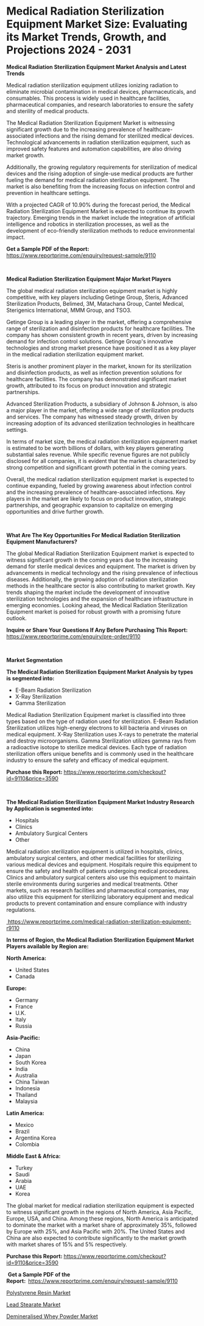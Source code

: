 <p><h1>Medical Radiation Sterilization Equipment Market Size: Evaluating its Market Trends, Growth, and Projections 2024 - 2031</h1></p><p><strong>Medical Radiation Sterilization Equipment Market Analysis and Latest Trends</strong></p>
<p><p>Medical radiation sterilization equipment utilizes ionizing radiation to eliminate microbial contamination in medical devices, pharmaceuticals, and consumables. This process is widely used in healthcare facilities, pharmaceutical companies, and research laboratories to ensure the safety and sterility of medical products.</p><p>The Medical Radiation Sterilization Equipment Market is witnessing significant growth due to the increasing prevalence of healthcare-associated infections and the rising demand for sterilized medical devices. Technological advancements in radiation sterilization equipment, such as improved safety features and automation capabilities, are also driving market growth.</p><p>Additionally, the growing regulatory requirements for sterilization of medical devices and the rising adoption of single-use medical products are further fueling the demand for medical radiation sterilization equipment. The market is also benefiting from the increasing focus on infection control and prevention in healthcare settings.</p><p>With a projected CAGR of 10.90% during the forecast period, the Medical Radiation Sterilization Equipment Market is expected to continue its growth trajectory. Emerging trends in the market include the integration of artificial intelligence and robotics in sterilization processes, as well as the development of eco-friendly sterilization methods to reduce environmental impact.</p></p>
<p><strong>Get a Sample PDF of the Report:&nbsp;</strong> <a href="https://www.reportprime.com/enquiry/request-sample/9110">https://www.reportprime.com/enquiry/request-sample/9110</a></p>
<p>&nbsp;</p>
<p><strong>Medical Radiation Sterilization Equipment Major Market Players</strong></p>
<p><p>The global medical radiation sterilization equipment market is highly competitive, with key players including Getinge Group, Steris, Advanced Sterilization Products, Belimed, 3M, Matachana Group, Cantel Medical, Sterigenics International, MMM Group, and TSO3.</p><p>Getinge Group is a leading player in the market, offering a comprehensive range of sterilization and disinfection products for healthcare facilities. The company has shown consistent growth in recent years, driven by increasing demand for infection control solutions. Getinge Group's innovative technologies and strong market presence have positioned it as a key player in the medical radiation sterilization equipment market.</p><p>Steris is another prominent player in the market, known for its sterilization and disinfection products, as well as infection prevention solutions for healthcare facilities. The company has demonstrated significant market growth, attributed to its focus on product innovation and strategic partnerships.</p><p>Advanced Sterilization Products, a subsidiary of Johnson & Johnson, is also a major player in the market, offering a wide range of sterilization products and services. The company has witnessed steady growth, driven by increasing adoption of its advanced sterilization technologies in healthcare settings.</p><p>In terms of market size, the medical radiation sterilization equipment market is estimated to be worth billions of dollars, with key players generating substantial sales revenue. While specific revenue figures are not publicly disclosed for all companies, it is evident that the market is characterized by strong competition and significant growth potential in the coming years.</p><p>Overall, the medical radiation sterilization equipment market is expected to continue expanding, fueled by growing awareness about infection control and the increasing prevalence of healthcare-associated infections. Key players in the market are likely to focus on product innovation, strategic partnerships, and geographic expansion to capitalize on emerging opportunities and drive further growth.</p></p>
<p>&nbsp;</p>
<p><strong>What Are The Key Opportunities For Medical Radiation Sterilization Equipment Manufacturers?</strong></p>
<p><p>The global Medical Radiation Sterilization Equipment market is expected to witness significant growth in the coming years due to the increasing demand for sterile medical devices and equipment. The market is driven by advancements in medical technology and the rising prevalence of infectious diseases. Additionally, the growing adoption of radiation sterilization methods in the healthcare sector is also contributing to market growth. Key trends shaping the market include the development of innovative sterilization technologies and the expansion of healthcare infrastructure in emerging economies. Looking ahead, the Medical Radiation Sterilization Equipment market is poised for robust growth with a promising future outlook.</p></p>
<p><strong>Inquire or Share Your Questions If Any Before Purchasing This Report:</strong> <a href="https://www.reportprime.com/enquiry/pre-order/9110">https://www.reportprime.com/enquiry/pre-order/9110</a></p>
<p>&nbsp;</p>
<p><strong>Market Segmentation</strong></p>
<p><strong>The Medical Radiation Sterilization Equipment Market Analysis by types is segmented into:</strong></p>
<p><ul><li>E-Beam Radiation Sterilization</li><li>X-Ray Sterilization</li><li>Gamma Sterilization</li></ul></p>
<p><p>Medical Radiation Sterilization Equipment market is classified into three types based on the type of radiation used for sterilization. E-Beam Radiation Sterilization utilizes high-energy electrons to kill bacteria and viruses on medical equipment. X-Ray Sterilization uses X-rays to penetrate the material and destroy microorganisms. Gamma Sterilization utilizes gamma rays from a radioactive isotope to sterilize medical devices. Each type of radiation sterilization offers unique benefits and is commonly used in the healthcare industry to ensure the safety and efficacy of medical equipment.</p></p>
<p><strong>Purchase this Report:&nbsp;</strong><a href="https://www.reportprime.com/checkout?id=9110&price=3590">https://www.reportprime.com/checkout?id=9110&price=3590</a></p>
<p>&nbsp;</p>
<p><strong>The Medical Radiation Sterilization Equipment Market Industry Research by Application is segmented into:</strong></p>
<p><ul><li>Hospitals</li><li>Clinics</li><li>Ambulatory Surgical Centers</li><li>Other</li></ul></p>
<p><p>Medical radiation sterilization equipment is utilized in hospitals, clinics, ambulatory surgical centers, and other medical facilities for sterilizing various medical devices and equipment. Hospitals require this equipment to ensure the safety and health of patients undergoing medical procedures. Clinics and ambulatory surgical centers also use this equipment to maintain sterile environments during surgeries and medical treatments. Other markets, such as research facilities and pharmaceutical companies, may also utilize this equipment for sterilizing laboratory equipment and medical products to prevent contamination and ensure compliance with industry regulations.</p></p>
<p><a href="https://www.reportprime.com/medical-radiation-sterilization-equipment-r9110">&nbsp;https://www.reportprime.com/medical-radiation-sterilization-equipment-r9110</a></p>
<p><strong>In terms of Region, the Medical Radiation Sterilization Equipment Market Players available by Region are:</strong></p>
<p>
    <p> <strong> North America: </strong>
        <ul>
            <li>United States</li>
            <li>Canada</li>
        </ul>
        </p> 
    <p> <strong> Europe: </strong>
        <ul>
            <li>Germany</li>
            <li>France</li>
            <li>U.K.</li>
            <li>Italy</li>
            <li>Russia</li>
        </ul>
        </p> 
    <p> <strong> Asia-Pacific: </strong>
        <ul>
            <li>China</li>
            <li>Japan</li>
            <li>South Korea</li>
            <li>India</li>
            <li>Australia</li>
            <li>China Taiwan</li>
            <li>Indonesia</li>
            <li>Thailand</li>
            <li>Malaysia</li>
        </ul>
        </p> 
    <p> <strong> Latin America: </strong>
        <ul>
            <li>Mexico</li>
            <li>Brazil</li>
            <li>Argentina Korea</li>
            <li>Colombia</li>
        </ul>
        </p> 
    <p> <strong> Middle East & Africa: </strong>
        <ul>
            <li>Turkey</li>
            <li>Saudi</li>
            <li>Arabia</li>
            <li>UAE</li>
            <li>Korea</li>
        </ul>
    </p>
    </p>
<p><p>The global market for medical radiation sterilization equipment is expected to witness significant growth in the regions of North America, Asia Pacific, Europe, USA, and China. Among these regions, North America is anticipated to dominate the market with a market share of approximately 35%, followed by Europe with 25%, and Asia Pacific with 20%. The United States and China are also expected to contribute significantly to the market growth with market shares of 15% and 5% respectively.</p></p>
<p><strong>Purchase this Report: </strong><a href="https://www.reportprime.com/checkout?id=9110&price=3590">https://www.reportprime.com/checkout?id=9110&price=3590</a></p>
<p>&nbsp;<strong>Get a Sample PDF of the Report:&nbsp;&nbsp;</strong><a href="https://www.reportprime.com/enquiry/request-sample/9110">https://www.reportprime.com/enquiry/request-sample/9110</a></p>
<p><strong></strong></p>
<p><p><a href="https://www.linkedin.com/pulse/polystyrene-resin-market-size-evaluating-its-trends-growth-oj7kc?trackingId=91gjpf54uM7IEaJBmICtOQ%3D%3D">Polystyrene Resin Market</a></p><p><a href="https://www.linkedin.com/pulse/lead-stearate-market-research-report-key-successful-business-slcuc?trackingId=wRiMeOyZZoUDo7ipi7WDpA%3D%3D">Lead Stearate Market</a></p><p><a href="https://www.linkedin.com/pulse/demineralised-whey-powder-market-comprehensive-report-cyudc?trackingId=46dDZeijZ0yUZauaRYGciA%3D%3D">Demineralised Whey Powder Market</a></p></p>